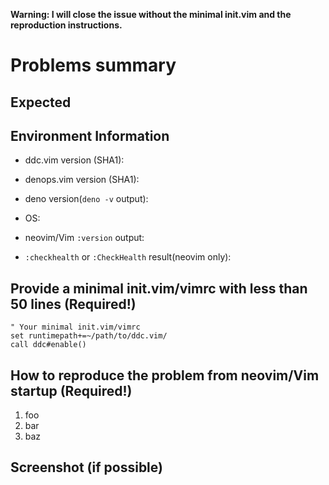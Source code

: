 **Warning:  I will close the issue without the minimal init.vim and the reproduction instructions.**

# Problems summary


## Expected


## Environment Information

 * ddc.vim version (SHA1):

 * denops.vim version (SHA1):

 * deno version(`deno -v` output):

 * OS:

 * neovim/Vim `:version` output:

 * `:checkhealth` or `:CheckHealth` result(neovim only):


## Provide a minimal init.vim/vimrc with less than 50 lines (Required!)

```vim
" Your minimal init.vim/vimrc
set runtimepath+=~/path/to/ddc.vim/
call ddc#enable()
```


## How to reproduce the problem from neovim/Vim startup (Required!)

 1. foo
 2. bar
 3. baz


## Screenshot (if possible)


